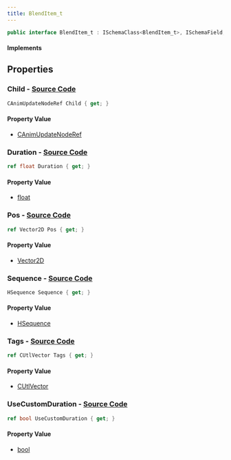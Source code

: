 ```yaml
---
title: BlendItem_t
---
```


```csharp
public interface BlendItem_t : ISchemaClass<BlendItem_t>, ISchemaField, ISchemaClass, INativeHandle
```

#### Implements

## Properties

### **Child** - [Source Code](https://github.com/swiftly-solution/swiftlys2/blob/main/managed/src/SwiftlyS2.Generated/Schemas/Interfaces/BlendItem_t.cs#L19)

```csharp
CAnimUpdateNodeRef Child { get; }
```

#### Property Value

- [CAnimUpdateNodeRef](/docs/api/shared/schemadefinitions/canimupdatenoderef)

### **Duration** - [Source Code](https://github.com/swiftly-solution/swiftlys2/blob/main/managed/src/SwiftlyS2.Generated/Schemas/Interfaces/BlendItem_t.cs#L25)

```csharp
ref float Duration { get; }
```

#### Property Value

- [float](https://learn.microsoft.com/dotnet/api/system.single)

### **Pos** - [Source Code](https://github.com/swiftly-solution/swiftlys2/blob/main/managed/src/SwiftlyS2.Generated/Schemas/Interfaces/BlendItem_t.cs#L23)

```csharp
ref Vector2D Pos { get; }
```

#### Property Value

- [Vector2D](/docs/api/shared/natives/vector2d)

### **Sequence** - [Source Code](https://github.com/swiftly-solution/swiftlys2/blob/main/managed/src/SwiftlyS2.Generated/Schemas/Interfaces/BlendItem_t.cs#L21)

```csharp
HSequence Sequence { get; }
```

#### Property Value

- [HSequence](/docs/api/shared/schemadefinitions/hsequence)

### **Tags** - [Source Code](https://github.com/swiftly-solution/swiftlys2/blob/main/managed/src/SwiftlyS2.Generated/Schemas/Interfaces/BlendItem_t.cs#L17)

```csharp
ref CUtlVector Tags { get; }
```

#### Property Value

- [CUtlVector](/docs/api/)

### **UseCustomDuration** - [Source Code](https://github.com/swiftly-solution/swiftlys2/blob/main/managed/src/SwiftlyS2.Generated/Schemas/Interfaces/BlendItem_t.cs#L27)

```csharp
ref bool UseCustomDuration { get; }
```

#### Property Value

- [bool](https://learn.microsoft.com/dotnet/api/system.boolean)

